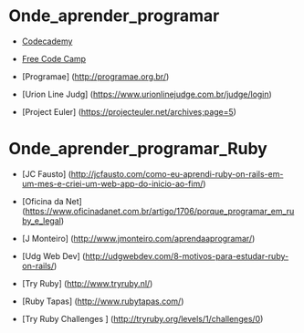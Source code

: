 # Onde_aprender_programar

- [Codecademy](https://www.codecademy.com/pt-BR/learn)

- [Free Code Camp](http://freecodecamp.com/)

- [Programae] (http://programae.org.br/)

- [Urion Line Judg] (https://www.urionlinejudge.com.br/judge/login)

- [Project Euler] (https://projecteuler.net/archives;page=5)

# Onde_aprender_programar_Ruby

- [JC Fausto] (http://jcfausto.com/como-eu-aprendi-ruby-on-rails-em-um-mes-e-criei-um-web-app-do-inicio-ao-fim/)

- [Oficina da Net] (https://www.oficinadanet.com.br/artigo/1706/porque_programar_em_ruby_e_legal)

- [J Monteiro] (http://www.jmonteiro.com/aprendaaprogramar/)

- [Udg Web Dev] (http://udgwebdev.com/8-motivos-para-estudar-ruby-on-rails/)

- [Try Ruby] (http://www.tryruby.nl/)

- [Ruby Tapas] (http://www.rubytapas.com/)

- [Try Ruby Challenges ] (http://tryruby.org/levels/1/challenges/0)



